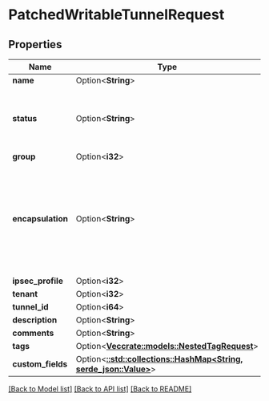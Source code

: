 # PatchedWritableTunnelRequest

## Properties

Name | Type | Description | Notes
------------ | ------------- | ------------- | -------------
**name** | Option<**String**> |  | [optional]
**status** | Option<**String**> | * `planned` - Planned * `active` - Active * `disabled` - Disabled | [optional]
**group** | Option<**i32**> |  | [optional]
**encapsulation** | Option<**String**> | * `ipsec-transport` - IPsec - Transport * `ipsec-tunnel` - IPsec - Tunnel * `ip-ip` - IP-in-IP * `gre` - GRE | [optional]
**ipsec_profile** | Option<**i32**> |  | [optional]
**tenant** | Option<**i32**> |  | [optional]
**tunnel_id** | Option<**i64**> |  | [optional]
**description** | Option<**String**> |  | [optional]
**comments** | Option<**String**> |  | [optional]
**tags** | Option<[**Vec<crate::models::NestedTagRequest>**](NestedTagRequest.md)> |  | [optional]
**custom_fields** | Option<[**::std::collections::HashMap<String, serde_json::Value>**](serde_json::Value.md)> |  | [optional]

[[Back to Model list]](../README.md#documentation-for-models) [[Back to API list]](../README.md#documentation-for-api-endpoints) [[Back to README]](../README.md)



